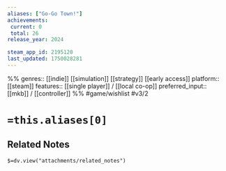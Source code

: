 ```yaml
---
aliases: ["Go-Go Town!"]
achievements:
 current: 0
 total: 26
release_year: 2024

steam_app_id: 2195120
last_updated: 1750028281
---
```

%%
genres:: [[indie]] [[simulation]] [[strategy]] [[early access]]
platform:: [[steam]]
features:: [[single player]] / [[local co-op]]
preferred_input:: [[mkb]] / [[controller]]
%%
#game/wishlist
#v3/2

# `=this.aliases[0]`
## Related Notes
`$=dv.view("attachments/related_notes")`